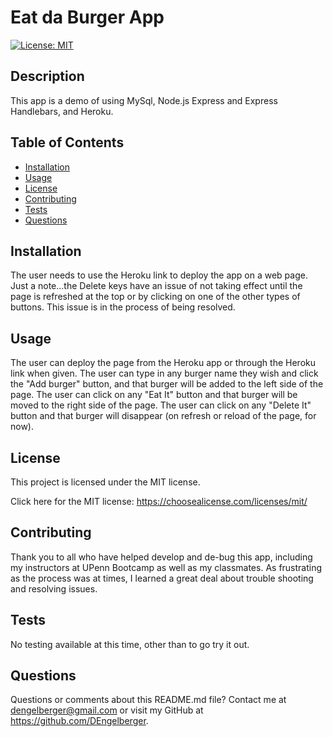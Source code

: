 # Eat da Burger App

  [![License: MIT](https://img.shields.io/badge/License-MIT-yellow.svg)](https://opensource.org/licenses/MIT)

  ## Description 
  
  This app is a demo of using MySql, Node.js Express and Express Handlebars, and Heroku. 

  ## Table of Contents

  * [Installation](#installation)
  * [Usage](#usage) 
  * [License](#license)
  * [Contributing](#contributing)
  * [Tests](#tests)
  * [Questions](#questions)
 

  ## Installation 
  
  The user needs to use the Heroku link to deploy the app on a web page.  Just a note...the Delete keys have an issue of not taking effect until the page is refreshed at the top or by clicking on one of the other types of buttons.  This issue is in the process of being resolved.

  ## Usage 
  
  The user can deploy the page from the Heroku app or through the Heroku link when given.  The user can type in any burger name they wish and click the "Add burger" button, and that burger will be added to the left side of the page.  The user can click on any "Eat It" button and that burger will be moved to the right side of the page.  The user can click on any "Delete It" button and that burger will disappear (on refresh or reload of the page, for now).

  ## License 

  This project is licensed under the MIT license.

  Click here for the MIT license: https://choosealicense.com/licenses/mit/

  ## Contributing 
  
  Thank you to all who have helped develop and de-bug this app, including my instructors at UPenn Bootcamp as well as my classmates. As frustrating as the process was at times, I learned a great deal about trouble shooting and resolving issues.

  ## Tests 
  
  No testing available at this time, other than to go try it out.

  ## Questions 

  Questions or comments about this README.md file? Contact me at dengelberger@gmail.com or visit my GitHub at https://github.com/DEngelberger.

